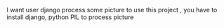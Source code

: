 
I want user django process some picture 
to use this project , you have to install django, python PIL to process picture

